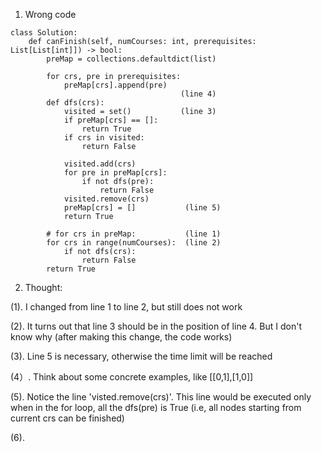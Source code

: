 1. Wrong code
```
class Solution:
    def canFinish(self, numCourses: int, prerequisites: List[List[int]]) -> bool:
        preMap = collections.defaultdict(list)
        
        for crs, pre in prerequisites:
            preMap[crs].append(pre)
                                      (line 4)
        def dfs(crs):
            visited = set()           (line 3)
            if preMap[crs] == []:
                return True
            if crs in visited:
                return False

            visited.add(crs)
            for pre in preMap[crs]:
                if not dfs(pre):
                    return False
            visited.remove(crs)
            preMap[crs] = []           (line 5)
            return True
        
        # for crs in preMap:           (line 1)
        for crs in range(numCourses):  (line 2)
            if not dfs(crs):
                return False
        return True
 ```       
 2. Thought:
 
 (1). I changed from line 1 to line 2, but still does not work
 
 (2). It turns out that line 3 should be in the position of line 4. But I don't know why (after making this change, the code works)
 
 (3). Line 5 is necessary, otherwise the time limit will be reached 
 
 (4）. Think about some concrete examples, like [[0,1],[1,0]]
 
 (5). Notice the line 'visted.remove(crs)'. This line would be executed only when in the for loop, all the dfs(pre) is True (i.e, all nodes starting from current crs can be finished)
 
 (6).
 
 
 
 
 
